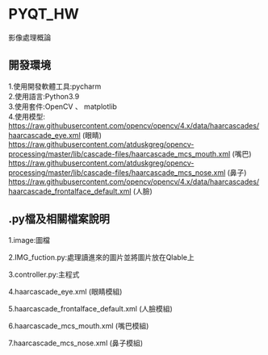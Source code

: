 # PYQT_HW
影像處理概論

## 開發環境
1.使用開發軟體工具:pycharm \
2.使用語言:Python3.9 \
3.使用套件:OpenCV 、 matplotlib \
4.使用模型:\
https://raw.githubusercontent.com/opencv/opencv/4.x/data/haarcascades/haarcascade_eye.xml (眼睛)\
https://raw.githubusercontent.com/atduskgreg/opencv-processing/master/lib/cascade-files/haarcascade_mcs_mouth.xml (嘴巴)\
https://raw.githubusercontent.com/atduskgreg/opencv-processing/master/lib/cascade-files/haarcascade_mcs_nose.xml (鼻子)\
https://raw.githubusercontent.com/opencv/opencv/4.x/data/haarcascades/haarcascade_frontalface_default.xml (人臉)
## .py檔及相關檔案說明
1.image:圖檔

2.IMG_fuction.py:處理讀進來的圖片並將圖片放在Qlable上

3.controller.py:主程式

4.haarcascade_eye.xml (眼睛模組)

5.haarcascade_frontalface_default.xml (人臉模組)

6.haarcascade_mcs_mouth.xml (嘴巴模組)

7.haarcascade_mcs_nose.xml (鼻子模組)
